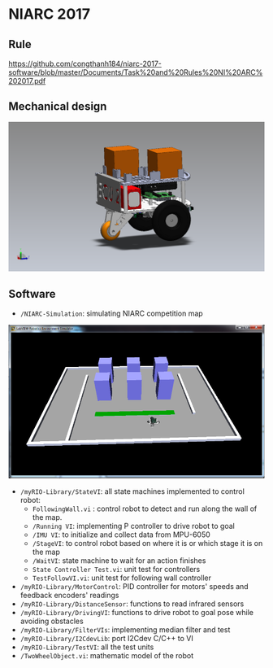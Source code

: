 # NIARC 2017

## Rule

https://github.com/congthanh184/niarc-2017-software/blob/master/Documents/Task%20and%20Rules%20NI%20ARC%202017.pdf

## Mechanical design

![mechanical design](https://github.com/congthanh184/niarc-2017-software/blob/master/Documents/mechanical-design.png)

## Software

- `/NIARC-Simulation`: simulating NIARC competition map

![map](https://github.com/congthanh184/niarc-2017-software/blob/master/Documents/simulate_ni_map.PNG)

- `/myRIO-Library/StateVI`: all state machines implemented to control robot:
    - `FollowingWall.vi` : control robot to detect and run along the wall
        of the map.
    - `/Running VI`: implementing P controller to drive robot to goal
    - `/IMU VI`: to initialize and collect data from MPU-6050
    - `/StageVI`: to control robot based on where it is or which stage
        it is on the map
    - `/WaitVI`: state machine to wait for an action finishes
    - `State Controller Test.vi`: unit test for controllers
    - `TestFollowVI.vi`: unit test for following wall controller
- `/myRIO-Library/MotorControl`: PID controller for motors' speeds and
    feedback encoders' readings
- `/myRIO-Library/DistanceSensor`: functions to read infrared sensors
- `/myRIO-Library/DrivingVI`: functions to drive robot to goal pose while avoiding obstacles
- `/myRIO-Library/FilterVIs`: implementing median filter and test
- `/myRIO-Library/I2CdevLib`: port I2Cdev C/C++ to VI
- `/myRIO-Library/TestVI`: all the test units
- `/TwoWheelObject.vi`: mathematic model of the robot
